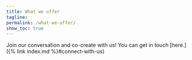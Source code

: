 ```yaml
---
title: What we offer
tagline: 
permalink: /what-we-offer/
show_toc: true
---
```


Join our conversation and co-create with us! You can get in touch [here.]({% link index.md %}#connect-with-us)
